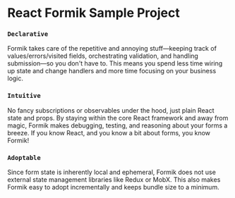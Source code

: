 # React Formik Sample Project

### `Declarative`

Formik takes care of the repetitive and annoying stuff—keeping track of values/errors/visited fields, orchestrating validation, and handling submission—so you don't have to. This means you spend less time wiring up state and change handlers and more time focusing on your business logic.

### `Intuitive`

No fancy subscriptions or observables under the hood, just plain React state and props. By staying within the core React framework and away from magic, Formik makes debugging, testing, and reasoning about your forms a breeze. If you know React, and you know a bit about forms, you know Formik!

### `Adoptable`

Since form state is inherently local and ephemeral, Formik does not use external state management libraries like Redux or MobX. This also makes Formik easy to adopt incrementally and keeps bundle size to a minimum.
